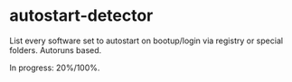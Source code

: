 # autostart-detector
List every software set to autostart on bootup/login via registry or special folders. Autoruns based.

In progress: 20%/100%.
